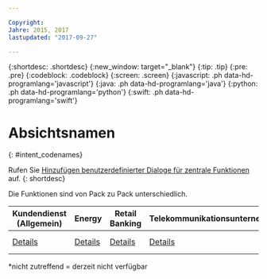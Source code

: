 ```yaml
---

Copyright:
Jahre: 2015, 2017
lastupdated: "2017-09-27"

---
```


{:shortdesc: .shortdesc}
{:new_window: target="_blank"}
{:tip: .tip}
{:pre: .pre}
{:codeblock: .codeblock}
{:screen: .screen}
{:javascript: .ph data-hd-programlang='javascript'}
{:java: .ph data-hd-programlang='java'}
{:python: .ph data-hd-programlang='python'}
{:swift: .ph data-hd-programlang='swift'}

# Absichtsnamen
{: #intent_codenames}

Rufen Sie [Hinzufügen benutzerdefinierter Dialoge für zentrale Funktionen](add-custom-dialog.html) auf.
{: shortdesc}

Die Funktionen sind von Pack zu Pack unterschiedlich.

| Kundendienst (Allgemein) | Energy  | Retail Banking | Telekommunikationsunternehmen | Versicherung |
|--------------------------|---------|----------------|-------------------------------|--------------|
| [Details](intent_codenames_general.html) | [Details](intent_codenames_energy.html) | [Details](intent_codenames_banking.html) | [Details](intent_codenames_telco.html) | nicht zutreffend* |

*nicht zutreffend = derzeit nicht verfügbar
